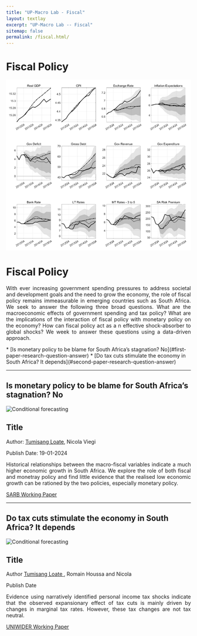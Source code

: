 ```yaml
---
title: "UP-Macro Lab - Fiscal"
layout: textlay
excerpt: "UP-Macro Lab -- Fiscal"
sitemap: false
permalink: /fiscal.html/
---
```


# Fiscal Policy



<img src="images/pubpic/stagnation_macro.png" alt="Conditional forecasting"/>

# Fiscal Policy

<p align="justify"> With ever increasing government spending pressures to address societal and development goals and the need to grow the economy, the role of fiscal policy remains immeasurable in emerging countries such as South Africa. We seek to answer the following three broad questions. What are the macroeconomic effects of government spending and tax policy? What are the implications of the interaction of fiscal policy with monetary policy on the economy? How can fiscal policy act as a n effective shock-absorber to global shocks? We week to answer these questions using a data-driven approach. </p>
<!-- Replace the text and the hiperlink for your papers. The hyperlink is a replication of the text but is lowercased and the whitespace " " is replaced with a "-". Only words are replication, not punctuation. -->
* [Is monetary policy to be blame for South Africa’s stagnation? No](#first-paper-research-question-answer)
* [Do tax cuts stimulate the economy in South Africa? It depends](#second-paper-research-question-answer)


<!-- Divider -->
---
## Is monetary policy to be blame for South Africa’s stagnation? No
<div class="row">
  <div class="col col-md-6" markdown="0">
    <!-- replace with your paper figure -->
    <img src="{{ site.url }}{{ site.baseurl }}/images/pubpic/stagnation_macro.png" alt="Conditional forecasting"  width="500" height="300"/>

  </div>
  <div class="col col-md-6" markdown="0">
  <!-- replace title with your title -->
  <h2>Title</h2>
  <!-- replace author with your name and link -->
  <p> Author: <a href="https://charlvschoor.github.io/">Tumisang Loate</a>, Nicola Viegi </p>
  <!-- replace with the date of publication -->
  <p>Publish Date: 19-01-2024</p>
  <!-- replace with your text -->
  <p align="justify"> Historical relationships between the macro-fiscal variables indicate a much higher economic growth in South Africa. We explore the role of both fiscal and monetray policy and find little evidence that the realised low economic growth can be rationed by the two policies, especially monetary policy. </p>
  <!-- replace with your paper link -->
  <a href="https://www.resbank.co.za/content/dam/sarb/publications/working-papers/2024/Can%20monetary%20and%20fiscal%20policy%20account%20for%20South%20Africa%27s%20economic%20stagnation.pdf" target="_blank">SARB Working Paper</a>

  </div>
</div>

<!-- Divider -->
---

## Do tax cuts stimulate the economy in South Africa? It depends
<div class="row">
  <div class="col col-md-6" markdown="0">
  <!-- replace with your paper figure -->
    <img src="{{ site.url }}{{ site.baseurl }}/images/pubpic/sentiment_time_guidance.pdf" alt="Conditional forecasting"  width="500" height="300"/>

  </div>
  <div class="col col-md-6" markdown="0">
  <!-- replace title with your title -->
  <h2>Title</h2>
  <!-- replace author with your name and link -->
  <p> Author <a href="https://charlvschoor.github.io/">Tumisang Loate </a>, Romain Houssa and Nicola </p>
  <!-- replace with the date of publication -->
  <p>Publish Date</p>
  <!-- replace with your text -->
  <p align="justify"> Evidence using narratively identified personal income tax shocks indicate that the observed expansionary effect of tax cuts is mainly driven by changes in marginal tax rates. However, these tax changes are not tax neutral. </p>
  <!-- replace with your paper link -->
  <a href="https://www.wider.unu.edu/sites/default/files/Publications/Working-paper/PDF/wp2021-156-macroeconomic-effect-fiscal-policy-South-Africa-narrative-analysis.pdf" target="_blank">UNIWIDER Working Paper</a>

  </div>
</div>



